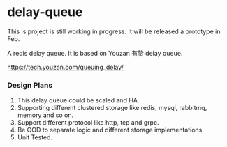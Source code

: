 # delay-queue
This is project is still working in progress. It will be released 
a prototype in Feb.

A redis delay queue. It is based on Youzan 有赞 delay queue.

https://tech.youzan.com/queuing_delay/

### Design Plans
1. This delay queue could be scaled and HA.
2. Supporting different clustered storage like redis, mysql, rabbitmq, memory and so on.
3. Support different protocol like http, tcp and grpc.
4. Be OOD to separate logic and different storage implementations.
5. Unit Tested.
